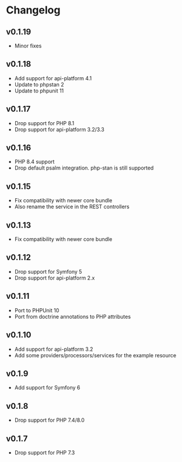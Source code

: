 # Changelog

## v0.1.19

* Minor fixes

## v0.1.18

* Add support for api-platform 4.1
* Update to phpstan 2
* Update to phpunit 11

## v0.1.17

* Drop support for PHP 8.1
* Drop support for api-platform 3.2/3.3

## v0.1.16

* PHP 8.4 support
* Drop default psalm integration. php-stan is still supported

## v0.1.15

* Fix compatibility with newer core bundle
* Also rename the service in the REST controllers

## v0.1.13

* Fix compatibility with newer core bundle

## v0.1.12

* Drop support for Symfony 5
* Drop support for api-platform 2.x

## v0.1.11

* Port to PHPUnit 10
* Port from doctrine annotations to PHP attributes

## v0.1.10

* Add support for api-platform 3.2
* Add some providers/processors/services for the example resource

## v0.1.9

* Add support for Symfony 6

## v0.1.8

* Drop support for PHP 7.4/8.0

## v0.1.7

* Drop support for PHP 7.3